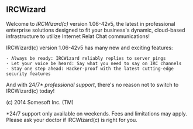 IRCWizard
-------------
Welcome to _IRCWizard(c)_ version 1.06-42v5, the latest in professional enterprise solutions designed to fit your business's
dynamic, cloud-based infrastructure to utilize Internet Relat Chat communications!

IRCWizard(c) version 1.06-42v5 has many new and exciting features:

	- Always be ready: IRCWizard reliably replies to server pings
	- Let your voice be heard: Say what you need to say on IRC channels
	- Stay one step ahead: Hacker-proof with the latest cutting-edge security features

And with 24/7\* _professional support_, there's no reason not to switch to IRCWizard(c) today!

(c) 2014 Somesoft Inc. (TM)



























































*24/7 support only available on weekends. 
 Fees and limitations may apply. 
 Please ask your doctor if IRCWizard(c) is right for you.
